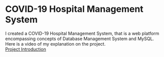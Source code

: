 # COVID-19 Hospital Management System
I created a COVID-19 Hospital Management System, that is a web platform encompassing concepts of Database Management System and MySQL.     
Here is a video of my explanation on the project.     
[Project Introduction](https://www.youtube.com/watch?v=bqMp8bEaxrc "Project Presentation")
